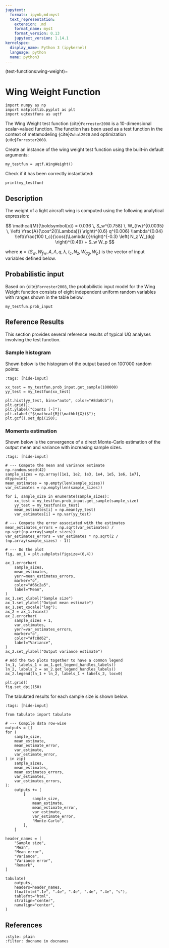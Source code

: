 ```yaml
---
jupytext:
  formats: ipynb,md:myst
  text_representation:
    extension: .md
    format_name: myst
    format_version: 0.13
    jupytext_version: 1.14.1
kernelspec:
  display_name: Python 3 (ipykernel)
  language: python
  name: python3
---
```


(test-functions:wing-weight)=
# Wing Weight Function

```{code-cell} ipython3
import numpy as np
import matplotlib.pyplot as plt
import uqtestfuns as uqtf
```

The Wing Weight test function {cite}`Forrester2008` is a 10-dimensional
scalar-valued function.
The function has been used as a test function in the context of metamodeling
{cite}`Zuhal2020` and optimization {cite}`Forrester2008`.

Create an instance of the wing weight test function using
the built-in default arguments:

```{code-cell} ipython3
my_testfun = uqtf.WingWeight()
```

Check if it has been correctly instantiated:

```{code-cell} ipython3
print(my_testfun)
```

## Description


The weight of a light aircraft wing is computed using
the following analytical expression:

$$
\mathcal{M}(\boldsymbol{x}) = 0.036 \, S_w^{0.758} \, W_{fw}^{0.0035} \, \left( \frac{A}{\cos^2{(\Lambda)}} \right)^{0.6} q^{0.006} \lambda^{0.04} \left(\frac{100 t_c}{\cos{(\Lambda)}}\right)^{-0.3} \left( N_z W_{dg} \right)^{0.49} + S_w W_p 
$$

where $\boldsymbol{x} = \{ S_w, W_{fw}, A, \Lambda, q, \lambda, t_c, N_z, W_{dg}, W_p\}$
is the vector of input variables defined below.

## Probabilistic input

Based on {cite}`Forrester2008`, the probabilistic input model for the Wing
Weight function consists of eight independent uniform random variables with 
ranges shown in the table below.

```{code-cell} ipython3
my_testfun.prob_input
```

## Reference Results

This section provides several reference results of typical UQ analyses involving
the test function.

### Sample histogram

Shown below is the histogram of the output based on $100'000$ random points:

```{code-cell} ipython3
:tags: [hide-input]

xx_test = my_testfun.prob_input.get_sample(100000)
yy_test = my_testfun(xx_test)

plt.hist(yy_test, bins="auto", color="#8da0cb");
plt.grid();
plt.ylabel("Counts [-]");
plt.xlabel("$\mathcal{M}(\mathbf{X})$");
plt.gcf().set_dpi(150);
```
### Moments estimation

Shown below is the convergence of a direct Monte-Carlo estimation of
the output mean and variance with increasing sample sizes.

```{code-cell} ipython3
:tags: [hide-input]

# --- Compute the mean and variance estimate
np.random.seed(42)
sample_sizes = np.array([1e1, 1e2, 1e3, 1e4, 1e5, 1e6, 1e7], dtype=int)
mean_estimates = np.empty(len(sample_sizes))
var_estimates = np.empty(len(sample_sizes))

for i, sample_size in enumerate(sample_sizes):
    xx_test = my_testfun.prob_input.get_sample(sample_size)
    yy_test = my_testfun(xx_test)
    mean_estimates[i] = np.mean(yy_test)
    var_estimates[i] = np.var(yy_test)

# --- Compute the error associated with the estimates
mean_estimates_errors = np.sqrt(var_estimates) / np.sqrt(np.array(sample_sizes))
var_estimates_errors = var_estimates * np.sqrt(2 / (np.array(sample_sizes) - 1))

# --- Do the plot
fig, ax_1 = plt.subplots(figsize=(6,4))

ax_1.errorbar(
    sample_sizes,
    mean_estimates,
    yerr=mean_estimates_errors,
    marker="o",
    color="#66c2a5",
    label="Mean",
)
ax_1.set_xlabel("Sample size")
ax_1.set_ylabel("Output mean estimate")
ax_1.set_xscale("log");
ax_2 = ax_1.twinx()
ax_2.errorbar(
    sample_sizes + 1,
    var_estimates,
    yerr=var_estimates_errors,
    marker="o",
    color="#fc8d62",
    label="Variance",
)
ax_2.set_ylabel("Output variance estimate")

# Add the two plots together to have a common legend
ln_1, labels_1 = ax_1.get_legend_handles_labels()
ln_2, labels_2 = ax_2.get_legend_handles_labels()
ax_2.legend(ln_1 + ln_2, labels_1 + labels_2, loc=0)

plt.grid()
fig.set_dpi(150)
```

The tabulated results for each sample size is shown below.

```{code-cell} ipython3
:tags: [hide-input]

from tabulate import tabulate

# --- Compile data row-wise
outputs = []
for (
    sample_size,
    mean_estimate,
    mean_estimate_error,
    var_estimate,
    var_estimate_error,
) in zip(
    sample_sizes,
    mean_estimates,
    mean_estimates_errors,
    var_estimates,
    var_estimates_errors,
):
    outputs += [
        [
            sample_size,
            mean_estimate,
            mean_estimate_error,
            var_estimate,
            var_estimate_error,
            "Monte-Carlo",
        ],
    ]

header_names = [
    "Sample size",
    "Mean",
    "Mean error",
    "Variance",
    "Variance error",
    "Remark",
]

tabulate(
    outputs,
    headers=header_names,
    floatfmt=(".1e", ".4e", ".4e", ".4e", ".4e", "s"),
    tablefmt="html",
    stralign="center",
    numalign="center",
)
```

## References

```{bibliography}
:style: plain
:filter: docname in docnames
```